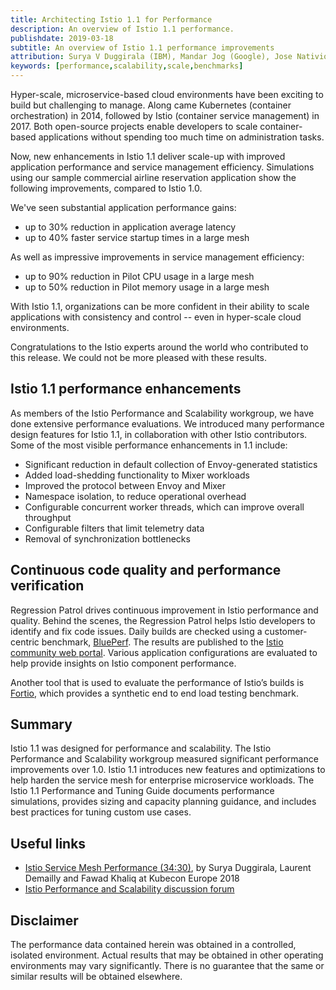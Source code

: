 ```yaml
---
title: Architecting Istio 1.1 for Performance
description: An overview of Istio 1.1 performance.
publishdate: 2019-03-18
subtitle: An overview of Istio 1.1 performance improvements
attribution: Surya V Duggirala (IBM), Mandar Jog (Google), Jose Nativio (IBM)
keywords: [performance,scalability,scale,benchmarks]
---
```


Hyper-scale, microservice-based cloud environments have been exciting to build but challenging to manage. Along came Kubernetes (container orchestration) in 2014, followed by Istio (container service management) in 2017. Both open-source projects enable developers to scale container-based applications without spending too much time on administration tasks.

Now, new enhancements in Istio 1.1 deliver scale-up with improved application performance and service management efficiency.
Simulations using our sample commercial airline reservation application show the following improvements, compared to Istio 1.0.

We've seen substantial application performance gains:

* up to 30% reduction in application average latency
* up to 40% faster service startup times in a large mesh

As well as impressive improvements in service management efficiency:

* up to 90% reduction in Pilot CPU usage in a large mesh
* up to 50% reduction in Pilot memory usage in a large mesh

With Istio 1.1, organizations can be more confident in their ability to scale applications with consistency and control -- even in hyper-scale cloud environments.

Congratulations to the Istio experts around the world who contributed to this release. We could not be more pleased with these results.

## Istio 1.1 performance enhancements

As members of the Istio Performance and Scalability workgroup, we have done extensive performance evaluations. We introduced many performance design features for Istio 1.1, in collaboration with other Istio contributors.
Some of the most visible performance enhancements in 1.1 include:

* Significant reduction in default collection of Envoy-generated statistics
* Added load-shedding functionality to Mixer workloads
* Improved the protocol between Envoy and Mixer
* Namespace isolation, to reduce operational overhead
* Configurable concurrent worker threads, which can improve overall throughput
* Configurable filters that limit telemetry data
* Removal of synchronization bottlenecks

## Continuous code quality and performance verification

Regression Patrol drives continuous improvement in Istio performance and quality. Behind the scenes, the Regression Patrol helps Istio developers to identify and fix code issues. Daily builds are checked using a customer-centric benchmark, [BluePerf](https://github.com/blueperf/). The results are published to the [Istio community web portal](https://ibmcloud-perf.istio.io/regpatrol/). Various application configurations are evaluated to help provide insights on Istio component performance.

Another tool that is used to evaluate the performance of Istio’s builds is [Fortio](https://fortio.org/), which provides a synthetic end to end load testing benchmark.

## Summary

Istio 1.1 was designed for performance and scalability. The Istio Performance and Scalability workgroup measured significant performance improvements over 1.0.
Istio 1.1 introduces new features and optimizations to help harden the service mesh for enterprise microservice workloads. The Istio 1.1 Performance and Tuning Guide documents performance simulations, provides sizing and capacity planning guidance, and includes best practices for tuning custom use cases.

## Useful links

* [Istio Service Mesh Performance (34:30)](https://www.youtube.com/watch?time_continue=349&v=G4F5aRFEXnU), by Surya Duggirala, Laurent Demailly and Fawad Khaliq at Kubecon Europe 2018
* [Istio Performance and Scalability discussion forum](https://discuss.istio.io/c/performance-and-scalability)

## Disclaimer

The performance data contained herein was obtained in a controlled, isolated environment.  Actual results that may be obtained in other operating environments may vary significantly.  There is no guarantee that the same or similar results will be obtained elsewhere.
